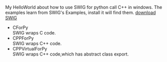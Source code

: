 My HelloWorld about how to use SWIG for python call C++ in windows.
The examples learn from SWIG's Examples, install it will find them.  [download SWIG](http://www.swig.org/download.html)



- CForPy  
SWIG wraps C code.
- CPPForPy  
SWIG wraps C++ code.
- CPPVirtualForPy  
SWIG wraps C++ code,which has abstract class export. 

 